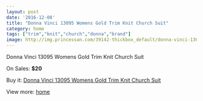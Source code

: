 ```yaml
---
layout: post
date: '2016-12-08'
title: "Donna Vinci 13095 Womens Gold Trim Knit Church Suit"
category: home
tags: ["trim","knit","church","donna","brand"]
image: http://img.princessan.com/39142-thickbox_default/donna-vinci-13095-womens-gold-trim-knit-church-suit.jpg
---
```

Donna Vinci 13095 Womens Gold Trim Knit Church Suit

On Sales: **$20**
<a href="https://www.princessan.com/en/18225-donna-vinci-13095-womens-gold-trim-knit-church-suit.html"><amp-img layout="responsive" width="600" height="600" src="//img.princessan.com/39142-thickbox_default/donna-vinci-13095-womens-gold-trim-knit-church-suit.jpg" alt="Donna Vinci 13095 Womens Gold Trim Knit Church Suit 0" /></a>
<a href="https://www.princessan.com/en/18225-donna-vinci-13095-womens-gold-trim-knit-church-suit.html"><amp-img layout="responsive" width="600" height="600" src="//img.princessan.com/39143-thickbox_default/donna-vinci-13095-womens-gold-trim-knit-church-suit.jpg" alt="Donna Vinci 13095 Womens Gold Trim Knit Church Suit 1" /></a>

Buy it: [Donna Vinci 13095 Womens Gold Trim Knit Church Suit](https://www.princessan.com/en/18225-donna-vinci-13095-womens-gold-trim-knit-church-suit.html "Donna Vinci 13095 Womens Gold Trim Knit Church Suit")

View more: [home](https://www.princessan.com/en/1- "home")